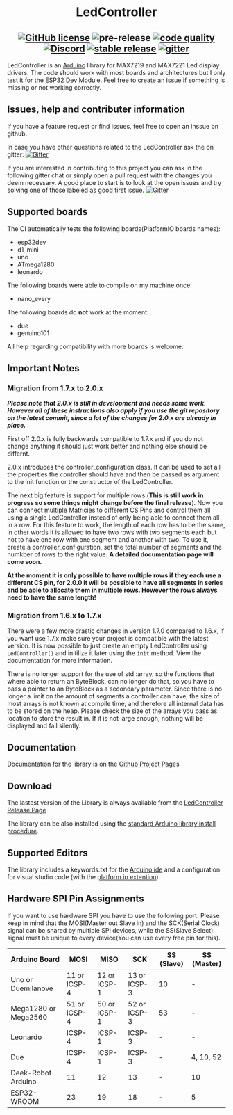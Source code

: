 <h1 align="center">LedController</h1>

<h2 align="center">
<a href="https://github.com/noah1510/LedController/blob/master/License"><img src="https://img.shields.io/github/license/noah1510/LedController.svg" alt="GitHub license" /></a>
<img src="https://github.com/noah1510/LedController/workflows/pre-release/badge.svg" alt="pre-release" />
<a href="https://frontend.code-inspector.com/project/5318/dashboard"><img src="https://www.code-inspector.com/project/5318/score/svg" alt="code quality" /></a>
<a href="https://discord.gg/awjW3aG"><img src="https://discordapp.com/api/guilds/691968013234339881/widget.png" alt="Discord" /></a>
<a href="https://GitHub.com/noah1510/LedController/releases/"><img src="https://img.shields.io/github/v/release/noah1510/LedController.svg" alt="stable release" /></a>
<a href="https://gitter.im/LedControllerN/community/"><img src="https://badges.gitter.im/LedControllerN/community.svg" alt="gitter" /></a>
</h2>

LedController is an [Arduino](http://arduino.cc) library for MAX7219 and MAX7221 Led display drivers.
The code should work with most boards and architectures but I only test it for the ESP32 Dev Module.
Feel free to create an issue if something is missing or not working correctly.

## Issues, help and contributer information

If you have a feature request or find issues, feel free to open an inssue on github.

In case you have other questions related to the LedController ask the on gitter: [![Gitter](https://badges.gitter.im/LedControllerN/helpdesk.svg)](https://gitter.im/LedControllerN/helpdesk?utm_source=badge&utm_medium=badge&utm_campaign=pr-badge)

If you are interested in contributing to this project you can ask in the following gitter chat or simply open a pull request with the changes you deem necessary.
A good place to start is to look at the open issues and try solving one of those labeled as good first issue.
[![Gitter](https://badges.gitter.im/LedControllerN/dev.svg)](https://gitter.im/LedControllerN/dev?utm_source=badge&utm_medium=badge&utm_campaign=pr-badge)

## Supported boards

The CI automatically tests the following boards(PlatformIO boards names):

* esp32dev
* d1_mini
* uno
* ATmega1280
* leonardo

The following boards were able to compile on my machine once:

* nano_every

The following boards do **not** work at the moment:

* due
* genuino101

All help regarding compatibility with more boards is welcome.

## Important Notes

### Migration from 1.7.x to 2.0.x

***Please note that 2.0.x is still in development and needs some work. However all of these instructions also apply if you use the git repository on the latest commit, since a lot of the changes for 2.0.x are already in place.***

First off 2.0.x is fully backwards compatible to 1.7.x and if you do not change anything it should just work better and nothing else should be differnt.

2.0.x introduces the controller_configuration class.
It can be used to set all the properties the controller should have and then be passed as argument to the init function or the constructor of the LedController.

The next big feature is support for multiple rows (**This is still work in progress so some things might change before the final release**).
Now you can connect multiple Matricies to different CS Pins and control them all using a single LedController instead of only being able to connect them all in a row.
For this feature to work, the length of each row has to be the same, in other words it is allowed to have two rows with two segments each but not to have one row with one segment and another with two.
To use it, create a controller_configuration, set the total number of segments and the numkber of rows to the right value.
**A detailed documentation page will come soon.**

**At the moment it is only possible to have multiple rows if they each use a different CS pin, for 2.0.0 it will be possible to have all segments in series and be able to allocate them in multiple rows. However the rows always need to have the same length!**

### Migration from 1.6.x to 1.7.x

There were a few more drastic changes in version 1.7.0 compared to 1.6.x, if you want use 1.7.x make sure your project is compatible with the latest version.
It is now possible to just create an empty LedController using `LedController()` and initilize it later using the `init` method.
View the documentation for more information.

There is no longer support for the use of std::array, so the functions that where able to return an ByteBlock, can no longer do that, so you have to pass a pointer to an ByteBlock as a secondary parameter.
Since there is no longer a limit on the amount of segments a controller can have, the size of most arrays is not known at compile time, and therefore all internal data has to be stored on the heap.
Please check the size of the arrays you pass as location to store the result in.
If it is not large enough, nothing will be displayed and fail silently.

## Documentation

Documentation for the library is on the [Github Project Pages](http://noah1510.github.io/LedController/)

## Download 

The lastest version of the Library is always available from the [LedController Release Page](https://github.com/noah1510/LedController/releases)

The library can be also installed using the [standard Arduino library install procedure](http://arduino.cc/en/Guide/Libraries).

## Supported Editors

The library includes a keywords.txt for the [Arduino ide](https://www.arduino.cc/) and a configuration for visual studio code (with the [platform.io extention](https://platformio.org/platformio-ide)).

## Hardware SPI Pin Assignments

If you want to use hardware SPI you have to use the following port.
Please keep in mind that the MOSI(Master out Slave in) and the SCK(Serial Clock) signal can be shared by multiple SPI devices, while the SS(Slave Select) signal must be unique to every device(You can use every free pin for this).

| Arduino Board | MOSI | MISO | SCK | SS (Slave) | SS (Master) |
|---------------|------|------|-----|------------|-------------|
| Uno or Duemilanove | 11 or ICSP-4 | 12 or ICSP-1 | 13 or ICSP-3 | 10 | - |
| Mega1280 or Mega2560 | 51 or ICSP-4 | 50 or ICSP-1 | 52 or ICSP-3 | 53 | - |
| Leonardo | ICSP-4 | ICSP-1 | ICSP-3 | - | - |
| Due | ICSP-4 | ICSP-1 | ICSP-3 | - | 4, 10, 52 |
| Deek-Robot Arduino | 11 | 12 | 13 | - | 10 |
| ESP32-WROOM | 23 | 19 | 18 | - | 5 |
